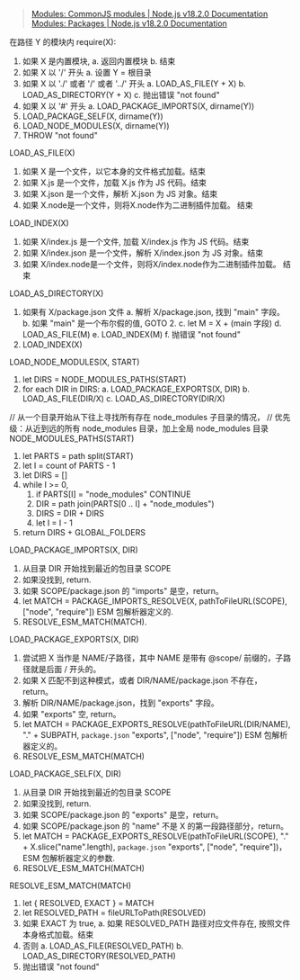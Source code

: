 > [Modules: CommonJS modules | Node.js v18.2.0 Documentation](https://nodejs.org/api/modules.html)
> [Modules: Packages | Node.js v18.2.0 Documentation](https://nodejs.org/api/packages.html)

在路径 Y 的模块内 require(X):
1. 如果 X 是内置模块,
   a. 返回内置模块
   b. 结束
2. 如果 X 以 '/' 开头
   a. 设置 Y = 根目录
3. 如果 X 以 './' 或者 '/' 或者 '../' 开头
   a. LOAD_AS_FILE(Y + X)
   b. LOAD_AS_DIRECTORY(Y + X)
   c. 抛出错误 "not found"
4. 如果 X 以 '#' 开头
   a. LOAD_PACKAGE_IMPORTS(X, dirname(Y))
5. LOAD_PACKAGE_SELF(X, dirname(Y))
6. LOAD_NODE_MODULES(X, dirname(Y))
7. THROW "not found"

LOAD_AS_FILE(X)
1. 如果 X 是一个文件，以它本身的文件格式加载。结束
2. 如果 X.js 是一个文件，加载 X.js 作为 JS 代码。结束
3. 如果 X.json 是一个文件，解析 X.json 为 JS 对象。结束
4. 如果 X.node是一个文件，则将X.node作为二进制插件加载。 结束

LOAD_INDEX(X)
1. 如果 X/index.js 是一个文件, 加载 X/index.js 作为 JS 代码。结束
2. 如果 X/index.json 是一个文件，解析 X/index.json 为 JS 对象。结束
3. 如果 X/index.node是一个文件，则将X/index.node作为二进制插件加载。 结束

LOAD_AS_DIRECTORY(X)
1. 如果有 X/package.json 文件
   a. 解析 X/package.json, 找到 "main" 字段。
   b. 如果 "main" 是一个布尔假的值, GOTO 2.
   c. let M = X + (main 字段)
   d. LOAD_AS_FILE(M)
   e. LOAD_INDEX(M)
   f. 抛错误 "not found"
2. LOAD_INDEX(X)

LOAD_NODE_MODULES(X, START)
1. let DIRS = NODE_MODULES_PATHS(START)
2. for each DIR in DIRS:
   a. LOAD_PACKAGE_EXPORTS(X, DIR)
   b. LOAD_AS_FILE(DIR/X)
   c. LOAD_AS_DIRECTORY(DIR/X)

// 从一个目录开始从下往上寻找所有存在 node_modules 子目录的情况，
// 优先级：从近到远的所有 node_modules 目录，加上全局 node_modules 目录
NODE_MODULES_PATHS(START)
1. let PARTS = path split(START)
2. let I = count of PARTS - 1
3. let DIRS = []
4. while I >= 0,
   1. if PARTS[I] = "node_modules" CONTINUE
   2. DIR = path join(PARTS[0 .. I] + "node_modules")
   3. DIRS = DIR + DIRS
   4. let I = I - 1
5. return DIRS + GLOBAL_FOLDERS

LOAD_PACKAGE_IMPORTS(X, DIR)
1. 从目录 DIR 开始找到最近的包目录 SCOPE
2. 如果没找到, return.
3. 如果 SCOPE/package.json 的 "imports" 是空，return。
4. let MATCH = PACKAGE_IMPORTS_RESOLVE(X, pathToFileURL(SCOPE),
  ["node", "require"]) ESM 包解析器定义的.
5. RESOLVE_ESM_MATCH(MATCH).

LOAD_PACKAGE_EXPORTS(X, DIR)
1. 尝试把 X 当作是 NAME/子路径，其中 NAME 是带有 @scope/ 前缀的，子路径就是后面 / 开头的。
2. 如果 X 匹配不到这种模式，或者 DIR/NAME/package.json 不存在，
   return。
3. 解析 DIR/NAME/package.json，找到 "exports" 字段。
4. 如果 "exports" 空, return。
5. let MATCH = PACKAGE_EXPORTS_RESOLVE(pathToFileURL(DIR/NAME), "." + SUBPATH,
   `package.json` "exports", ["node", "require"]) ESM 包解析器定义的。
6. RESOLVE_ESM_MATCH(MATCH)

LOAD_PACKAGE_SELF(X, DIR)
1. 从目录 DIR 开始找到最近的包目录 SCOPE
2. 如果没找到, return.
3. 如果 SCOPE/package.json 的 "exports" 是空，return。
4. 如果 SCOPE/package.json 的 "name" 不是 X 的第一段路径部分，return。
5. let MATCH = PACKAGE_EXPORTS_RESOLVE(pathToFileURL(SCOPE),
   "." + X.slice("name".length), `package.json` "exports", ["node", "require"])，ESM 包解析器定义的参数.
6. RESOLVE_ESM_MATCH(MATCH)

RESOLVE_ESM_MATCH(MATCH)
1. let { RESOLVED, EXACT } = MATCH
2. let RESOLVED_PATH = fileURLToPath(RESOLVED)
3. 如果 EXACT 为 true,
   a. 如果 RESOLVED_PATH 路径对应文件存在, 按照文件本身格式加载。结束
4. 否则
   a. LOAD_AS_FILE(RESOLVED_PATH)
   b. LOAD_AS_DIRECTORY(RESOLVED_PATH)
5. 抛出错误 "not found"
